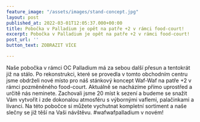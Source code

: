 ```yaml
---
feature_image: "/assets/images/stand-concept.jpg"
layout: post
published_at: 2022-03-01T12:05:37.000+00:00
title: Pobočka v Palladium je opět na patře +2 v rámci food-court!
excerpt: Pobočka v Palladium je opět na patře +2 v rámci food-court!
post_url: ''
button_text: ZOBRAZIT VÍCE

---
```

Naše pobočka v rámci OC Palladium má za sebou další přesun a tentokrát již na stálo. Po rekonstrukci, které se provedla v tomto obchodním centru jsme obdrželi nové místo pro náš stánkový koncept Waf-Waf na patře +2 v rámci pozměněného food-court. Aktuálně se nacházíme přímo uprostřed a určitě nás neminete. Zachovali jsme 20 míst k sezení a budeme se snažit Vám vytvořit i zde dokonalou atmosféru s výbornými vaflemi, palačinkami a lívanci. Na této pobočce si můžete vychutnat kompletní sortiment a naše slečny se již těší na Vaši návštěvu. #wafwafpalladium v novém!